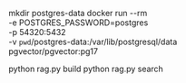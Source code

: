 mkdir postgres-data
docker run --rm \
  -e POSTGRES_PASSWORD=postgres \
  -p 54320:5432 \
  -v `pwd`/postgres-data:/var/lib/postgresql/data \
  pgvector/pgvector:pg17

python rag.py build
python rag.py search
